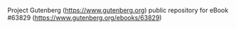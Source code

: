 Project Gutenberg (https://www.gutenberg.org) public repository for eBook #63829 (https://www.gutenberg.org/ebooks/63829)
